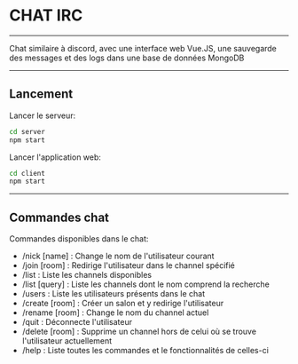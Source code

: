 # CHAT IRC
***
Chat similaire à discord, avec une interface web Vue.JS, une sauvegarde des messages et des logs dans une base de données MongoDB
***
## Lancement
Lancer le serveur:
```bash
cd server
npm start
```
Lancer l'application web:
```bash
cd client
npm start
```
***
## Commandes chat
Commandes disponibles dans le chat:
* /nick [name] : Change le nom de l'utilisateur courant
* /join [room] : Redirige l'utilisateur dans le channel spécifié
* /list : Liste les channels disponibles
* /list [query] : Liste les channels dont le nom comprend la recherche
* /users : Liste les utilisateurs présents dans le chat
* /create [room] : Créer un salon et y redirige l'utilisateur
* /rename [room] : Change le nom du channel actuel
* /quit : Déconnecte l'utilisateur
* /delete [room] : Supprime un channel hors de celui où se trouve l'utilisateur actuellement
* /help : Liste toutes les commandes et le fonctionnalités de celles-ci
